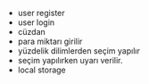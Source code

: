 - user register
- user login
- cüzdan
- para miktarı girilir
- yüzdelik dilimlerden seçim yapılır
- seçim yapılırken uyarı verilir.
- local storage